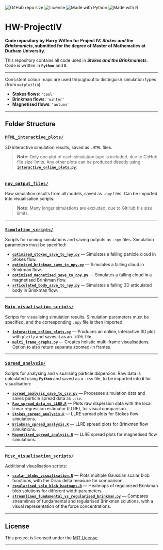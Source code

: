 ![GitHub repo size](https://img.shields.io/github/repo-size/hwiffen/HW-ProjectIV)
![License](https://img.shields.io/badge/License-MIT-green.svg)
![Made with Python](https://img.shields.io/badge/Made%20with-Python-blue)
![Made with R](https://img.shields.io/badge/Made%20with-R-1f425f)

# HW-ProjectIV

**Code repository by Harry Wiffen for Project IV: *Stokes and the Brinkmanlets*, submitted for the degree of Master of Mathematics at Durham University.**

This repository contains all code used in ***Stokes and the Brinkmanlets***. Code is written in **`Python`** and **`R`**.

---

Consistent colour maps are used throughout to distinguish simulation types (from `matplotlib`):

- **Stokes flows**: `'cool'`
- **Brinkman flows**: `'winter'`
- **Magnetised flows**: `'autumn'`

---

## Folder Structure


### [`HTML_interactive_plots/`](HTML_interactive_plots)

3D interactive simulation results, saved as `.HTML` files.

> **Note:** Only one plot of each simulation type is included, due to GitHub file size limits. Any other plots can be produced directly using **[`interactive_online_plots.py`](Main_visualisation_scripts/interactive_online_plots.py)**.

---

### [`npy_output_files/`](npy_output_files)

Raw simulation results from all models, saved as `.npy` files. Can be imported into visualisation scripts.

> **Note:** Many longer simulations are excluded, due to GitHub file size limits.

---

### [`Simulation_scripts/`](Simulation_scripts)

Scripts for running simulations and saving outputs as `.npy` files. Simulation parameters must be specified:

- **[`optimised_stokes_save_to_npy.py`](Simulation_scripts/optimised_stokes_save_to_npy.py)** — Simulates a falling particle cloud in Stokes flow.
- **[`optimised_brinkman_save_to_npy.py`](Simulation_scripts/optimised_brinkman_save_to_npy.py)** — Simulates a falling cloud in Brinkman flow.
- **[`optimised_magnetised_save_to_npy.py`](Simulation_scripts/optimised_magnetised_save_to_npy.py)** — Simulates a falling cloud in a magnetised Brinkman flow.
- **[`articulated_body_save_to_npy.py`](Simulation_scripts/articulated_body_save_to_npy.py)** — Simulates a falling 3D articulated body in Brinkman flow.

---

### [`Main_visualisation_scripts/`](Main_visualisation_scripts)

Scripts for visualising simulation results. Simulation parameters must be specified, and the corresponding `.npy` file is then imported:

- **[`interactive_online_plots.py`](Main_visualisation_scripts/interactive_online_plots.py)** — Produces an online, interactive 3D plot with `plotly` and saves it as an `.HTML` file.
- **[`multi_frame_graphs.py`](Main_visualisation_scripts/multi_frame_graphs.py)** — Creates holistic multi-frame visualisations. Option to also return separate zoomed-in frames.

---

### [`Spread_analysis/`](Spread_analysis)

Scripts for analysing and visualising particle dispersion. Raw data is calculated using **`Python`** and saved as a `.csv` file, to be imported into **`R`** for visualisation:

- **[`spread_analysis_save_to_csv.py`](Spread_analysis/spread_analysis_save_to_csv.py)** — Processes simulation data and saves particle spread data as `.csv`.
- **[`Raw_spread_data_vs_LLRE.R`](Spread_analysis/Raw_spread_data_vs_LLRE.R)** — Plots raw dispersion data with the local linear regression estimator (LLRE), for visual comparison.
- **[`Stokes_spread_analysis.R`](Spread_analysis/Stokes_spread_analysis.R)** — LLRE spread plots for Stokes flow simulations.
- **[`Brinkman_spread_analysis.R`](Spread_analysis/Brinkman_spread_analysis.R)** — LLRE spread plots for Brinkman flow simulations.
- **[`Magnetised_spread_analysis.R`](Spread_analysis/Magnetised_spread_analysis.R)** — LLRE spread plots for magnetised flow simulations.

---

### [`Misc_visualisation_scripts/`](Misc_visualisation_scripts)

Additional visualisation scripts:

- **[`scalar_blobs_visualisation.R`](Misc_visualisation_scripts/scalar_blobs_visualisation.R)** — Plots multiple Gaussian scalar blob functions, with the Dirac delta measure for comparison.
- **[`regularised_soln_blob_heatmaps.R`](Misc_visualisation_scripts/regularised_soln_blob_heatmaps.R)** — Heatmaps of regularised Brinkman blob solutions for different width parameters.
- **[`streamlines_fundamental_vs_regularised_brinkman.py`](Misc_visualisation_scripts/streamlines_fundamental_vs_regularised_brinkman.py)** — Compares streamlines of fundamental and regularised Brinkman solutions, with a visual representation of the force concentrations.

---

## License

This project is licensed under the [MIT License](LICENSE).

---
